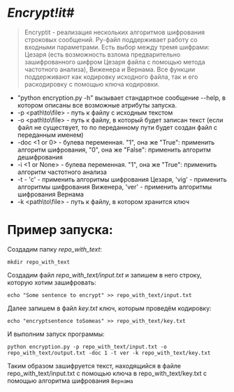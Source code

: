 # _Encrypt!it#_
> Encryptit - реализация нескольких алгоритмов шифрования строковых сообщений. Py-файл поддерживает работу со входными параметрами. Есть выбор между тремя шифрами: Цезаря (есть возможность взлома предварительно зашифрованного шифром Цезаря файла с помощью метода частотного анализа), Виженера и Вернама. Все функции поддерживают как кодировку исходного файла, так и его раскодировку с помощью ключа кодировки.
 
 - "python encryption.py -h" вызывает стандартное сообщение --help, в котором описаны все возможные атрибуты запуска.
 - -p <path\to\file> - путь к файлу с исходным текстом
 - -o <path\to\file> - путь к файлу, в который будет записан текст (если файл не существует, то по переданному пути будет создан файл с переданным именем)
 - -doc <1 or 0> - булева переменная. "1", она же "True": применить алгоритм шифрования, "0", она же "False": применить алгоритм дешифрования
 - -i <1 or None> - булева переменная. "1", она же "True": применить алгоритм частотного анализа
 - -t <encryption> - 'c' - применить алгоритмы шифрования Цезаря, 'vig' - применить алгоритмы шифрования Виженера, 'ver' - применить алгоритмы шифрования Вернама
 - -k <path\to\file> - путь к файлу, в котором хранится ключ
 
 # Пример запуска:
 Создадим папку _repo_with_text_:
 ```
mkdir repo_with_text
```
Создадим файл _repo_with_text/input.txt_ и запишем в него строку, которую хотим зашифровать: 
 ```
echo "Some sentence to encrypt" >> repo_with_text/input.txt
```
Далее запишем в файл _key.txt_ ключ, которым проведём кодировку:
 ```
echo "encryptsentence toSomeas" >> repo_with_text/key.txt 
```
И выполним запуск программы:
```
python encryption.py -p repo_with_text/input.txt -o repo_with_text/output.txt -doc 1 -t ver -k repo_with_text/key.txt
```
 
 Таким образом зашифруется текст, находящийся в файле repo_with_text/input.txt с помощью ключа в repo_with_text/key.txt с помощью алгоритма шифрования ```Вернама```
